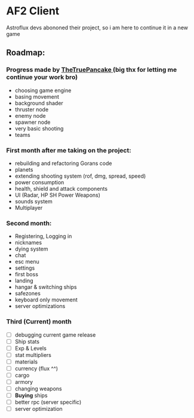 # AF2 Client
Astroflux devs abononed their project, so i am here to continue it in a new game

## Roadmap:

### Progress made by <a href="https://github.com/GoranPetrusev"> TheTruePancake </a> (big thx for letting me continue your work bro)
- choosing game engine
- basing movement
- background shader
- thruster node
- enemy node
- spawner node
- very basic shooting
- teams

### First month after me taking on the project:
- rebuilding and refactoring Gorans code
- planets
- extending shooting system (rof, dmg, spread, speed)
- power consumption
- health, shield and attack components
- UI (Radar, HP SH Power Weapons)
- sounds system
- Multiplayer

### Second month:
- Registering, Logging in
- nicknames
- dying system
- chat
- esc menu
- settings
- first boss
- landing
- hangar & switching ships
- safezones
- keyboard only movement
- server optimizations

### Third (Current) month
- [ ] debugging current game release
- [ ] Ship stats
- [ ] Exp & Levels
- [ ] stat multipliers
- [ ] materials
- [ ] currency (flux ^^)
- [ ] cargo
- [ ] armory
- [ ] changing weapons
- [ ] __Buying__ ships
- [ ] better rpc (server specific)
- [ ] server optimization

